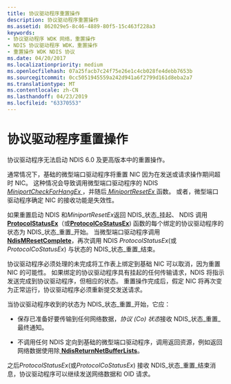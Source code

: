 ```yaml
---
title: 协议驱动程序重置操作
description: 协议驱动程序重置操作
ms.assetid: 862029e5-8c46-4889-80f5-15c463f228a3
keywords:
- 协议驱动程序 WDK 网络，重置操作
- NDIS 协议驱动程序 WDK，重置操作
- 重置操作 WDK NDIS 协议
ms.date: 04/20/2017
ms.localizationpriority: medium
ms.openlocfilehash: 07a25facb7c24f75e26e1c4cb028fe4debb7653b
ms.sourcegitcommit: 0cc5051945559a242d941a6f2799d161d8eba2a7
ms.translationtype: MT
ms.contentlocale: zh-CN
ms.lasthandoff: 04/23/2019
ms.locfileid: "63370553"
---
```

# <a name="protocol-driver-reset-operations"></a>协议驱动程序重置操作





协议驱动程序无法启动 NDIS 6.0 及更高版本中的重置操作。

通常情况下，基础的微型端口驱动程序将重置 NIC 因为在发送或请求操作期间超时 NIC。 这种情况会导致调用微型端口驱动程序的 NDIS [ *MiniportCheckForHangEx* ](https://msdn.microsoft.com/library/windows/hardware/ff559346) ，并随后[ *MiniportResetEx* ](https://msdn.microsoft.com/library/windows/hardware/ff559432)函数。 或者，微型端口驱动程序确定 NIC 的接收功能是失效性。

如果重置启动 NDIS 和*MiniportResetEx*返回 NDIS\_状态\_挂起、 NDIS 调用[ **ProtocolStatusEx**](https://msdn.microsoft.com/library/windows/hardware/ff570270)（或[**ProtocolCoStatusEx**](https://msdn.microsoft.com/library/windows/hardware/ff570258)) 函数的每个绑定的协议驱动程序的状态为 NDIS\_状态\_重置\_开始。 当微型端口驱动程序调用[ **NdisMResetComplete**](https://msdn.microsoft.com/library/windows/hardware/ff563663)，再次调用 NDIS *ProtocolStatusEx*(或*ProtocolCoStatusEx*) 与状态的 NDIS\_状态\_重置\_结束。

协议驱动程序必须处理的未完成将工作表上绑定到基础 NIC 可以取消，因为重置 NIC 的可能性。 如果绑定的协议驱动程序具有挂起的任何传输请求，NDIS 将指示发送完成到协议驱动程序，但相应的状态。 重置操作完成后，假定 NIC 将再次变为正常运行，协议驱动程序必须重新提交发送请求。

当协议驱动程序收到的状态为 NDIS\_状态\_重置\_开始，它应：

-   保存已准备好要传输到任何网络数据，*协议 (Co) 状态*接收 NDIS\_状态\_重置\_最终通知。

-   不调用任何 NDIS 定向到基础的微型端口驱动程序，调用返回资源，例如返回网络数据使用除[ **NdisReturnNetBufferLists**](https://msdn.microsoft.com/library/windows/hardware/ff564534)。

之后*ProtocolStatusEx*(或*ProtocolCoStatusEx*) 接收 NDIS\_状态\_重置\_结束消息，协议驱动程序可以继续发送网络数据和 OID 请求。

 

 





